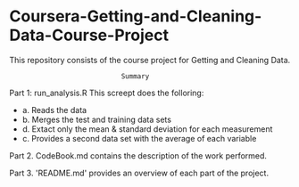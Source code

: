 # Coursera-Getting-and-Cleaning-Data-Course-Project

This repository consists of the course project for Getting and Cleaning Data.

                                Summary

Part 1: run_analysis.R
This screept does the folloring:
  
- a. Reads the data
- b. Merges the test and training data sets
- d. Extact only the mean & standard deviation for each measurement
- c. Provides a second data set with the average of each variable

Part 2. CodeBook.md contains the description of the work performed.

Part 3. 'README.md' provides an overview of each part of the project.
